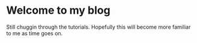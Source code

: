# Welcome to my blog

Still chuggin through the tutorials.
Hopefully this will become more familiar to me as time goes on.
